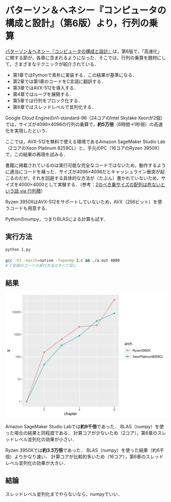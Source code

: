 # パターソン＆ヘネシー『コンピュータの構成と設計』（第6版）より，行列の乗算

[パターソン＆ヘネシー『コンピュータの構成と設計』](https://bookplus.nikkei.com/atcl/catalog/update/21/S70090/102800002/)は，第6版で，「高速化」に関する節が，各章に含まれるようになった．そこでは，行列の乗算を題材にして，さまざまなテクニックが紹介されている．

- 第1章ではPythonで素朴に実装する．この結果が基準になる．
- 第2章では第1章のコードをC言語に翻訳する．
- 第3章ではAVX-512を導入する．
- 第4章ではループを展開する．
- 第5章では行列をブロック化する．
- 第6章ではスレッドレベルで並列化する．

Google Cloud Engineのn1-standard-96（24コアのIntel Skylake Xeonが2個）では，サイズが4096×4096の行列の乗算で，**約5万倍**（6時間→1秒弱）の高速化を実現したという．

ここでは，AVX-512を無料で使える環境であるAmazon SageMaker Studio Lab（2コアのXeon Platinum 8259CL）と，手元のPC（16コアのRyzen 3950X）で，この結果の再現を試みる．

書籍に掲載されているのは実行可能な完全なコードではないため，動作するように適当にコードを補った．サイズが4096×4096だとキャッシュライン衝突が起こるのだが，それを回避する具体的な方法が（たぶん）書かれていないため，サイズを4000×4000として実験する．（参考：[2のべき乗サイズの配列は危ないという話 via 行列積](https://elkurin.hatenablog.com/entry/2021/05/25/013033)）

Ryzen 3950XはAVX-512をサポートしていないため，AVX（256ビット）を使うコードも用意する．

Pythonのnumpy，つまりBLASによる計算も試す．

## 実行方法

```bash
python 1.py

gcc -O3 -march=native -fopenmp 2.c && ./a.out 4000
# C言語のコードの実行方法はすべて同じ
```

## 結果

![結果](result.svg)

Amazon SageMaker Studio Labでは**約9千倍**であった．
BLAS（numpy）を使った場合の結果と同程度である．
計算コアが少ないため（2コア），第6章のスレッドレベル並列化の効果が小さい．

Ryzen 3950Xでは**約3.5万倍**であった．
BLAS（numpy）を使った結果（約6千倍）よりかなり速い．
計算コアが比較的多いため（16コア），第6章のスレッドレベル並列化の効果が大きい．

## 結論

スレッドレベル並列化までやらないなら，numpyでいい．
